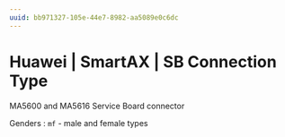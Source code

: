 ```yaml
---
uuid: bb971327-105e-44e7-8982-aa5089e0c6dc
---
```

# Huawei | SmartAX | SB Connection Type

MA5600 and MA5616 Service Board connector

Genders
: `mf` - male and female types
